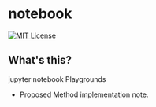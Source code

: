 # notebook
[![MIT License](http://img.shields.io/badge/license-MIT-blue.svg?style=flat)](LICENSE)
## What's this?
jupyter notebook Playgrounds

- Proposed Method implementation note.
